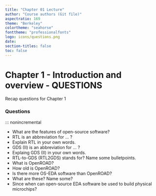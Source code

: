 ```yaml
---
title: "Chapter 01 Lecture"
author: "Course authors (Git file)"
aspectratio: 169
theme: "Berkeley"
colortheme: "seahorse"
fonttheme: "professionalfonts"
logo: icons/questions.png
date:
section-titles: false
toc: false
---
```


# Chapter 1 - Introduction and overview - QUESTIONS

Recap questions for Chapter 1

### Questions
::: nonincremental

- What are the features of open-source software?
- RTL is an abbreviation for ... ?
- Explain RTL in your own words.
- GDS (II) is an abbreviation for ... ?
- Explaing GDS (II) in your own words.
- RTL-to-GDS (RTL2GDS) stands for? Name some bulletpoints.
- What is OpenROAD?
- How old is OpenROAD?
- Is there more OS-EDA software than OpenROAD?
- What are these? Name some?
- Since when can open-source EDA software be used to build physical microchips?

